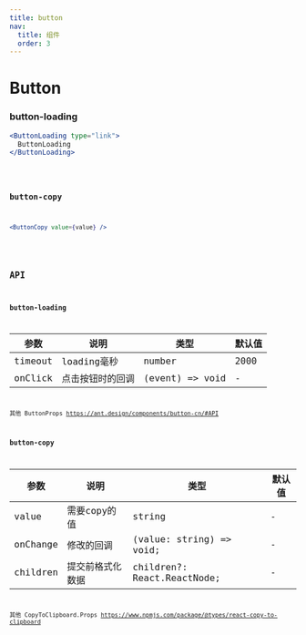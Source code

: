 ```yaml
---
title: button
nav:
  title: 组件
  order: 3
---
```


# Button

### button-loading

```jsx | pure
<ButtonLoading type="link">
  ButtonLoading
</ButtonLoading>
```

<code src="./demo/button/button-loading-use.tsx" />

### button-copy

```jsx | pure
<ButtonCopy value={value} />
```
<code src="./demo/button/button-copy-use.tsx" />

## API
### button-loading

| 参数       | 说明             | 类型                                | 默认值 |
| --------  | ---------------- | ----------------------------------- | ------ |
| timeout   | loading毫秒     | number                                | 2000  |
| onClick   | 点击按钮时的回调 | (event) => void                      | -      |

其他 ButtonProps https://ant.design/components/button-cn/#API

### button-copy

| 参数     | 说明             | 类型                        | 默认值 |
|----------|------------------|-----------------------------|--------|
| value    | 需要copy的值     | string                      | -      |
| onChange | 修改的回调       | (value: string) => void;    | -      |
| children | 提交前格式化数据 | children?: React.ReactNode; | -      |

其他 CopyToClipboard.Props https://www.npmjs.com/package/@types/react-copy-to-clipboard
